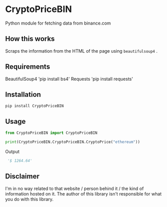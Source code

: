 # __CryptoPriceBIN__

 Python module for fetching data from binance.com

## __How this works__

 Scraps the information from the HTML of the page using `beautifulsoup4` .
 
 ## __Requirements__
 
 BeautifulSoup4 'pip install bs4'
 Requests 'pip install requests'

## __Installation__

 `pip install CryptoPriceBIN`

## __Usage__

 ```python
 from CryptoPriceBIN import CryptoPriceBIN

 print(CryptoPriceBIN.CryptoPriceBIN.CryptoPrice("ethereum"))

 ```

 Output

 ```python
  '$ 1264.64'
 ```
## __Disclaimer__

 I'm in no way related to that website / person behind it / the kind of information hosted on it. The author of this library isn't responsible for what you do with this library.
